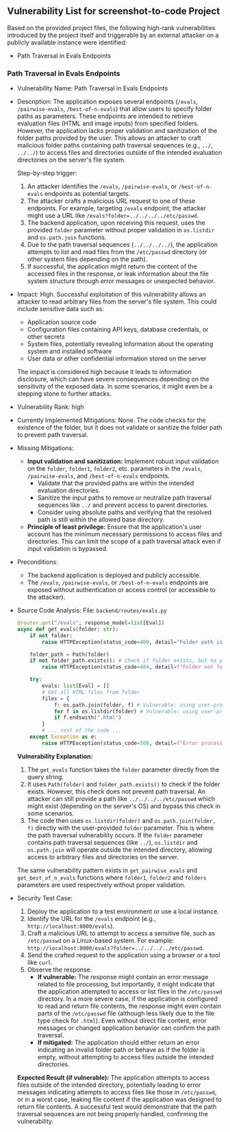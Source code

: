 ## Vulnerability List for screenshot-to-code Project

Based on the provided project files, the following high-rank vulnerabilities introduced by the project itself and triggerable by an external attacker on a publicly available instance were identified:

* Path Traversal in Evals Endpoints

### Path Traversal in Evals Endpoints
* Vulnerability Name: Path Traversal in Evals Endpoints
* Description:
    The application exposes several endpoints (`/evals`, `/pairwise-evals`, `/best-of-n-evals`) that allow users to specify folder paths as parameters. These endpoints are intended to retrieve evaluation files (HTML and image inputs) from specified folders. However, the application lacks proper validation and sanitization of the folder paths provided by the user. This allows an attacker to craft malicious folder paths containing path traversal sequences (e.g., `../`, `../../`) to access files and directories outside of the intended evaluation directories on the server's file system.

    Step-by-step trigger:
    1. An attacker identifies the `/evals`, `/pairwise-evals`, or `/best-of-n-evals` endpoints as potential targets.
    2. The attacker crafts a malicious URL request to one of these endpoints. For example, targeting `/evals` endpoint, the attacker might use a URL like `/evals?folder=../../../../etc/passwd`.
    3. The backend application, upon receiving this request, uses the provided `folder` parameter without proper validation in `os.listdir` and `os.path.join` functions.
    4. Due to the path traversal sequences (`../../../../`), the application attempts to list and read files from the `/etc/passwd` directory (or other system files depending on the path).
    5. If successful, the application might return the content of the accessed files in the response, or leak information about the file system structure through error messages or unexpected behavior.

* Impact:
    High. Successful exploitation of this vulnerability allows an attacker to read arbitrary files from the server's file system. This could include sensitive data such as:
    - Application source code
    - Configuration files containing API keys, database credentials, or other secrets
    - System files, potentially revealing information about the operating system and installed software
    - User data or other confidential information stored on the server

    The impact is considered high because it leads to information disclosure, which can have severe consequences depending on the sensitivity of the exposed data. In some scenarios, it might even be a stepping stone to further attacks.

* Vulnerability Rank: high
* Currently Implemented Mitigations:
    None. The code checks for the existence of the folder, but it does not validate or sanitize the folder path to prevent path traversal.

* Missing Mitigations:
    - **Input validation and sanitization:** Implement robust input validation on the `folder`, `folder1`, `folder2`, etc. parameters in the `/evals`, `/pairwise-evals`, and `/best-of-n-evals` endpoints.
        - Validate that the provided paths are within the intended evaluation directories.
        - Sanitize the input paths to remove or neutralize path traversal sequences like `../` and prevent access to parent directories.
        - Consider using absolute paths and verifying that the resolved path is still within the allowed base directory.
    - **Principle of least privilege:** Ensure that the application's user account has the minimum necessary permissions to access files and directories. This can limit the scope of a path traversal attack even if input validation is bypassed.

* Preconditions:
    - The backend application is deployed and publicly accessible.
    - The `/evals`, `/pairwise-evals`, or `/best-of-n-evals` endpoints are exposed without authentication or access control (or accessible to the attacker).

* Source Code Analysis:
    File: `backend/routes/evals.py`

    ```python
    @router.get("/evals", response_model=list[Eval])
    async def get_evals(folder: str):
        if not folder:
            raise HTTPException(status_code=400, detail="Folder path is required")

        folder_path = Path(folder)
        if not folder_path.exists(): # Check if folder exists, but no path traversal prevention
            raise HTTPException(status_code=404, detail=f"Folder not found: {folder}")

        try:
            evals: list[Eval] = []
            # Get all HTML files from folder
            files = {
                f: os.path.join(folder, f) # Vulnerable: using user-provided 'folder' directly in path join
                for f in os.listdir(folder) # Vulnerable: using user-provided 'folder' directly in listdir
                if f.endswith(".html")
            }
            # ... rest of the code ...
        except Exception as e:
            raise HTTPException(status_code=500, detail=f"Error processing evals: {str(e)}")
    ```

    **Vulnerability Explanation:**
    1. The `get_evals` function takes the `folder` parameter directly from the query string.
    2. It uses `Path(folder)` and `folder_path.exists()` to check if the folder exists. However, this check does not prevent path traversal. An attacker can still provide a path like `../../../../etc/passwd` which might exist (depending on the server's OS) and bypass this check in some scenarios.
    3. The code then uses `os.listdir(folder)` and `os.path.join(folder, f)` directly with the user-provided `folder` parameter. This is where the path traversal vulnerability occurs. If the `folder` parameter contains path traversal sequences (like `../`), `os.listdir` and `os.path.join` will operate outside the intended directory, allowing access to arbitrary files and directories on the server.

    The same vulnerability pattern exists in `get_pairwise_evals` and `get_best_of_n_evals` functions where `folder1`, `folder2` and `folders` parameters are used respectively without proper validation.

* Security Test Case:
    1. Deploy the application to a test environment or use a local instance.
    2. Identify the URL for the `/evals` endpoint (e.g., `http://localhost:8000/evals`).
    3. Craft a malicious URL to attempt to access a sensitive file, such as `/etc/passwd` on a Linux-based system. For example: `http://localhost:8000/evals?folder=../../../../etc/passwd`.
    4. Send the crafted request to the application using a browser or a tool like `curl`.
    5. Observe the response.
        - **If vulnerable:** The response might contain an error message related to file processing, but importantly, it might indicate that the application attempted to access or list files in the `/etc/passwd` directory. In a more severe case, if the application is configured to read and return file contents, the response might even contain parts of the `/etc/passwd` file (although less likely due to the file type check for `.html`). Even without direct file content, error messages or changed application behavior can confirm the path traversal.
        - **If mitigated:** The application should either return an error indicating an invalid folder path or behave as if the folder is empty, without attempting to access files outside the intended directories.

    **Expected Result (if vulnerable):** The application attempts to access files outside of the intended directory, potentially leading to error messages indicating attempts to access files like those in `/etc/passwd`, or in a worst case, leaking file content if the application was designed to return file contents. A successful test would demonstrate that the path traversal sequences are not being properly handled, confirming the vulnerability.
